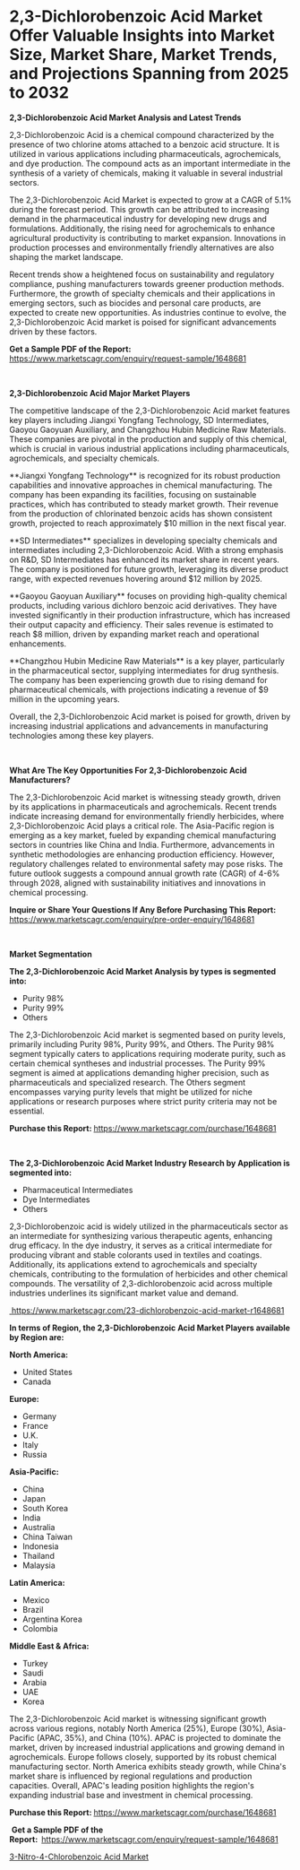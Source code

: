 <p><h1>2,3-Dichlorobenzoic Acid Market Offer Valuable Insights into Market Size, Market Share, Market Trends, and Projections Spanning from 2025 to 2032</h1></p><p><strong>2,3-Dichlorobenzoic Acid Market Analysis and Latest Trends</strong></p>
<p><p>2,3-Dichlorobenzoic Acid is a chemical compound characterized by the presence of two chlorine atoms attached to a benzoic acid structure. It is utilized in various applications including pharmaceuticals, agrochemicals, and dye production. The compound acts as an important intermediate in the synthesis of a variety of chemicals, making it valuable in several industrial sectors.</p><p>The 2,3-Dichlorobenzoic Acid Market is expected to grow at a CAGR of 5.1% during the forecast period. This growth can be attributed to increasing demand in the pharmaceutical industry for developing new drugs and formulations. Additionally, the rising need for agrochemicals to enhance agricultural productivity is contributing to market expansion. Innovations in production processes and environmentally friendly alternatives are also shaping the market landscape.</p><p>Recent trends show a heightened focus on sustainability and regulatory compliance, pushing manufacturers towards greener production methods. Furthermore, the growth of specialty chemicals and their applications in emerging sectors, such as biocides and personal care products, are expected to create new opportunities. As industries continue to evolve, the 2,3-Dichlorobenzoic Acid market is poised for significant advancements driven by these factors.</p></p>
<p><strong>Get a Sample PDF of the Report:&nbsp;</strong> <a href="https://www.marketscagr.com/enquiry/request-sample/1648681?utm_campaign=1932&utm_medium=2&utm_source=Github&utm_content=ia&utm_term=26032025&utm_id=23-dichlorobenzoic-acid">https://www.marketscagr.com/enquiry/request-sample/1648681</a></p>
<p>&nbsp;</p>
<p><strong>2,3-Dichlorobenzoic Acid Major Market Players</strong></p>
<p><p>The competitive landscape of the 2,3-Dichlorobenzoic Acid market features key players including Jiangxi Yongfang Technology, SD Intermediates, Gaoyou Gaoyuan Auxiliary, and Changzhou Hubin Medicine Raw Materials. These companies are pivotal in the production and supply of this chemical, which is crucial in various industrial applications including pharmaceuticals, agrochemicals, and specialty chemicals.</p><p>**Jiangxi Yongfang Technology** is recognized for its robust production capabilities and innovative approaches in chemical manufacturing. The company has been expanding its facilities, focusing on sustainable practices, which has contributed to steady market growth. Their revenue from the production of chlorinated benzoic acids has shown consistent growth, projected to reach approximately $10 million in the next fiscal year.</p><p>**SD Intermediates** specializes in developing specialty chemicals and intermediates including 2,3-Dichlorobenzoic Acid. With a strong emphasis on R&D, SD Intermediates has enhanced its market share in recent years. The company is positioned for future growth, leveraging its diverse product range, with expected revenues hovering around $12 million by 2025.</p><p>**Gaoyou Gaoyuan Auxiliary** focuses on providing high-quality chemical products, including various dichloro benzoic acid derivatives. They have invested significantly in their production infrastructure, which has increased their output capacity and efficiency. Their sales revenue is estimated to reach $8 million, driven by expanding market reach and operational enhancements.</p><p>**Changzhou Hubin Medicine Raw Materials** is a key player, particularly in the pharmaceutical sector, supplying intermediates for drug synthesis. The company has been experiencing growth due to rising demand for pharmaceutical chemicals, with projections indicating a revenue of $9 million in the upcoming years.</p><p>Overall, the 2,3-Dichlorobenzoic Acid market is poised for growth, driven by increasing industrial applications and advancements in manufacturing technologies among these key players.</p></p>
<p>&nbsp;</p>
<p><strong>What Are The Key Opportunities For 2,3-Dichlorobenzoic Acid Manufacturers?</strong></p>
<p><p>The 2,3-Dichlorobenzoic Acid market is witnessing steady growth, driven by its applications in pharmaceuticals and agrochemicals. Recent trends indicate increasing demand for environmentally friendly herbicides, where 2,3-Dichlorobenzoic Acid plays a critical role. The Asia-Pacific region is emerging as a key market, fueled by expanding chemical manufacturing sectors in countries like China and India. Furthermore, advancements in synthetic methodologies are enhancing production efficiency. However, regulatory challenges related to environmental safety may pose risks. The future outlook suggests a compound annual growth rate (CAGR) of 4-6% through 2028, aligned with sustainability initiatives and innovations in chemical processing.</p></p>
<p><strong>Inquire or Share Your Questions If Any Before Purchasing This Report:</strong> <a href="https://www.marketscagr.com/enquiry/pre-order-enquiry/1648681?utm_campaign=1932&utm_medium=2&utm_source=Github&utm_content=ia&utm_term=26032025&utm_id=23-dichlorobenzoic-acid">https://www.marketscagr.com/enquiry/pre-order-enquiry/1648681</a></p>
<p>&nbsp;</p>
<p><strong>Market Segmentation</strong></p>
<p><strong>The 2,3-Dichlorobenzoic Acid Market Analysis by types is segmented into:</strong></p>
<p><ul><li>Purity 98%</li><li>Purity 99%</li><li>Others</li></ul></p>
<p><p>The 2,3-Dichlorobenzoic Acid market is segmented based on purity levels, primarily including Purity 98%, Purity 99%, and Others. The Purity 98% segment typically caters to applications requiring moderate purity, such as certain chemical syntheses and industrial processes. The Purity 99% segment is aimed at applications demanding higher precision, such as pharmaceuticals and specialized research. The Others segment encompasses varying purity levels that might be utilized for niche applications or research purposes where strict purity criteria may not be essential.</p></p>
<p><strong>Purchase this Report:&nbsp;</strong><a href="https://www.marketscagr.com/purchase/1648681?utm_campaign=1932&utm_medium=2&utm_source=Github&utm_content=ia&utm_term=26032025&utm_id=23-dichlorobenzoic-acid">https://www.marketscagr.com/purchase/1648681</a></p>
<p>&nbsp;</p>
<p><strong>The 2,3-Dichlorobenzoic Acid Market Industry Research by Application is segmented into:</strong></p>
<p><ul><li>Pharmaceutical Intermediates</li><li>Dye Intermediates</li><li>Others</li></ul></p>
<p><p>2,3-Dichlorobenzoic acid is widely utilized in the pharmaceuticals sector as an intermediate for synthesizing various therapeutic agents, enhancing drug efficacy. In the dye industry, it serves as a critical intermediate for producing vibrant and stable colorants used in textiles and coatings. Additionally, its applications extend to agrochemicals and specialty chemicals, contributing to the formulation of herbicides and other chemical compounds. The versatility of 2,3-dichlorobenzoic acid across multiple industries underlines its significant market value and demand.</p></p>
<p><a href="https://www.marketscagr.com/23-dichlorobenzoic-acid-market-r1648681?utm_campaign=1932&utm_medium=2&utm_source=Github&utm_content=ia&utm_term=26032025&utm_id=23-dichlorobenzoic-acid">&nbsp;https://www.marketscagr.com/23-dichlorobenzoic-acid-market-r1648681</a></p>
<p><strong>In terms of Region, the 2,3-Dichlorobenzoic Acid Market Players available by Region are:</strong></p>
<p>
    <p> <strong> North America: </strong>
        <ul>
            <li>United States</li>
            <li>Canada</li>
        </ul>
        </p> 
    <p> <strong> Europe: </strong>
        <ul>
            <li>Germany</li>
            <li>France</li>
            <li>U.K.</li>
            <li>Italy</li>
            <li>Russia</li>
        </ul>
        </p> 
    <p> <strong> Asia-Pacific: </strong>
        <ul>
            <li>China</li>
            <li>Japan</li>
            <li>South Korea</li>
            <li>India</li>
            <li>Australia</li>
            <li>China Taiwan</li>
            <li>Indonesia</li>
            <li>Thailand</li>
            <li>Malaysia</li>
        </ul>
        </p> 
    <p> <strong> Latin America: </strong>
        <ul>
            <li>Mexico</li>
            <li>Brazil</li>
            <li>Argentina Korea</li>
            <li>Colombia</li>
        </ul>
        </p> 
    <p> <strong> Middle East & Africa: </strong>
        <ul>
            <li>Turkey</li>
            <li>Saudi</li>
            <li>Arabia</li>
            <li>UAE</li>
            <li>Korea</li>
        </ul>
    </p>
    </p>
<p><p>The 2,3-Dichlorobenzoic Acid market is witnessing significant growth across various regions, notably North America (25%), Europe (30%), Asia-Pacific (APAC, 35%), and China (10%). APAC is projected to dominate the market, driven by increased industrial applications and growing demand in agrochemicals. Europe follows closely, supported by its robust chemical manufacturing sector. North America exhibits steady growth, while China's market share is influenced by regional regulations and production capacities. Overall, APAC's leading position highlights the region's expanding industrial base and investment in chemical processing.</p></p>
<p><strong>Purchase this Report: </strong><a href="https://www.marketscagr.com/purchase/1648681?utm_campaign=1932&utm_medium=2&utm_source=Github&utm_content=ia&utm_term=26032025&utm_id=23-dichlorobenzoic-acid">https://www.marketscagr.com/purchase/1648681</a></p>
<p>&nbsp;<strong>Get a Sample PDF of the Report:&nbsp;&nbsp;</strong><a href="https://www.marketscagr.com/enquiry/request-sample/1648681?utm_campaign=1932&utm_medium=2&utm_source=Github&utm_content=ia&utm_term=26032025&utm_id=23-dichlorobenzoic-acid">https://www.marketscagr.com/enquiry/request-sample/1648681</a></p>
<p><strong></strong></p>
<p><p><a href="https://github.com/luckyshygirl/Market-Research-Report-List-7/blob/main/3-nitro-4-chlorobenzoic-acid-market.md?utm_campaign=1932&utm_medium=2&utm_source=Github&utm_content=ia&utm_term=26032025&utm_id=23-dichlorobenzoic-acid">3-Nitro-4-Chlorobenzoic Acid Market</a></p></p>